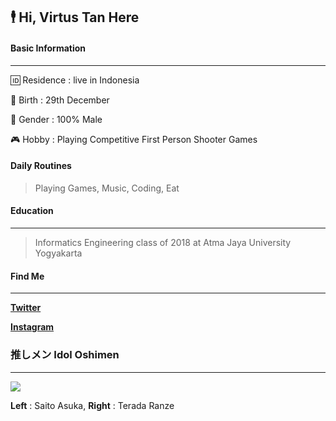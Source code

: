 ## 🕴 Hi, Virtus Tan Here




#### Basic Information
-------------
🆔 Residence : live in Indonesia 

👶 Birth : 29th December

👨 Gender : 100% Male

🎮 Hobby : Playing Competitive First Person Shooter Games

#### Daily Routines
> Playing Games, Music, Coding, Eat

#### Education
-------------

> Informatics Engineering class of 2018 at Atma Jaya University Yogyakarta

#### Find Me
-------------
[**Twitter**](https://twitter.com/Virtus_Tan "Twitter")

[**Instagram**](https://www.instagram.com/virtustan/ "Instagram")


### 推しメン Idol Oshimen
-------------
![](https://fcnogivn.com/wp-content/uploads/2018/03/Magazine-57.png)

**Left** : Saito Asuka, **Right** : Terada Ranze

